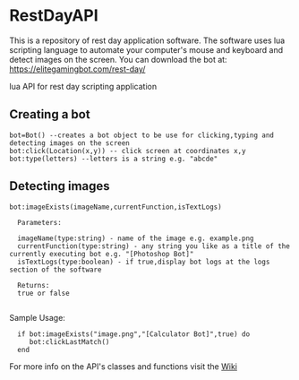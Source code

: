# RestDayAPI
  This is a repository of rest day application software. The software uses lua scripting language to automate your computer's mouse and keyboard and detect images on the screen. You can download the bot at: https://elitegamingbot.com/rest-day/

lua API for rest day scripting application

## Creating a bot
```
bot=Bot() --creates a bot object to be use for clicking,typing and detecting images on the screen
bot:click(Location(x,y)) -- click screen at coordinates x,y
bot:type(letters) --letters is a string e.g. "abcde"
```


## Detecting images
```
bot:imageExists(imageName,currentFunction,isTextLogs)
  
  Parameters:
  
  imageName(type:string) - name of the image e.g. example.png
  currentFunction(type:string) - any string you like as a title of the currently executing bot e.g. "[Photoshop Bot]"
  isTextLogs(type:boolean) - if true,display bot logs at the logs section of the software
  
  Returns:
  true or false
  
```
Sample Usage:
```
  if bot:imageExists("image.png","[Calculator Bot]",true) do
     bot:clickLastMatch()
  end
```
  
For more info on the API's classes and functions visit the [Wiki](https://github.com/elitegamingbot/RestDayAPI/wiki)
